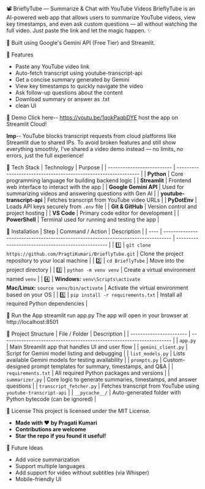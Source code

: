 📽️ BrieflyTube — Summarize & Chat with YouTube Videos
BrieflyTube is an AI-powered web app that allows users to summarize YouTube videos, view key timestamps, and even ask custom questions — all without watching the full video. Just paste the link and let the magic happen. ✨


🌟 Built using Google's Gemini API (Free Tier) and Streamlit.


🌟 Features
- Paste any YouTube video link
- Auto-fetch transcript using youtube-transcript-api
- Get a concise summary generated by Gemini
- View key timestamps to quickly navigate the video
- Ask follow-up questions about the content
- Download summary or answer as .txt
- clean UI


🌟 Demo
Click here-- https://youtu.be/1qokPaqbDYE
host the app on Streamlit Cloud!

**Imp**-- YouTube blocks transcript requests from cloud platforms like Streamlit due to shared IPs.
To avoid broken features and still show everything smoothly, I’ve shared a video demo instead — no limits, no errors, just the full experience! 


🌟 Tech Stack
| Technology                 | Purpose                                                         |
| -------------------------- | --------------------------------------------------------------- |
| **Python**                 | Core programming language for building backend logic            |
| **Streamlit**              | Frontend web interface to interact with the app                 |
| **Google Gemini API**      | Used for summarizing videos and answering questions with Gen AI |
| **youtube-transcript-api** | Fetches transcript from YouTube video URLs                      |
| **PyDotEnv**               | Loads API keys securely from `.env` file                        |
| **Git & GitHub**           | Version control and project hosting                             |
| **VS Code**                | Primary code editor for development                             |
| **PowerShell**             | Terminal used for running and testing the app                   |


🌟 Installation
| Step | Command / Action                                                                  | Description                                        |
| ---- | --------------------------------------------------------------------------------- | -------------------------------------------------- |
| 1️⃣  | `git clone https://github.com/PragtiKumari/BrieflyTube.git`                       | Clone the project repository to your local machine |
| 2️⃣  | `cd BrieflyTube`                                                                  | Move into the project directory                    |
| 3️⃣  | `python -m venv venv`                                                             | Create a virtual environment named `venv`          |
| 4️⃣  | **Windows:** `venv\Scripts\activate`<br>**Mac/Linux:** `source venv/bin/activate` | Activate the virtual environment based on your OS  |
| 5️⃣  | `pip install -r requirements.txt`                                                 | Install all required Python dependencies           |


🌟 Run the App
streamlit run app.py
The app will open in your browser at http://localhost:8501


🌟 Project Structure
| File / Folder           | Description                                                           |
| ----------------------- | --------------------------------------------------------------------- |
| `app.py`                |  Main Streamlit app that handles UI and user flow                   |
| `gemini_client.py`      |  Script for Gemini model listing and debugging                      |
| `list_models.py`        |  Lists available Gemini models for testing availability             |
| `prompts.py`            |  Custom-designed prompt templates for summary, timestamps, and Q\&A |
| `requirements.txt`      |  All required Python packages and versions                          |
| `summarizer.py`         |  Core logic to generate summaries, timestamps, and answer questions |
| `transcript_fetcher.py` |  Fetches transcript from YouTube using `youtube-transcript-api`     |
| `__pycache__/`          |  Auto-generated folder with Python bytecode (can be ignored)        |


🌟 License
This project is licensed under the MIT License.

- **Made with ❤️ by Pragati Kumari**
- **Contributions are welcome**
- **Star the repo if you found it useful!**


🌟 Future Ideas
- Add voice summarization
- Support multiple languages
- Add support for video without subtitles (via Whisper)
- Mobile-friendly UI
